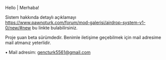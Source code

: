Hello | Merhaba!

Sistem hakkında detaylı açıklamayı https://www.pawnoturk.com/forum/mod-galerisi/airdrop-system-v1-0/new/#new bu linkte bulabilirsiniz.

Proje şuan beta sürümdedir.
Benimle iletişime geçebilmek için mail adresime mail atmanız yeterlidir.

• Mail adresim: gencturk5561@gmail.com
